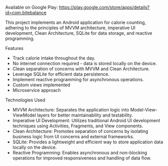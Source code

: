 Available on Google Play: https://play.google.com/store/apps/details?id=com.bitebalance

This project implements an Android application for calorie counting, adhering to the principles of MVVM architecture, imperative UI development, Clean Architecture, SQLite for data storage, and reactive programming.

Features
- Track calorie intake throughout the day.
- No internet connection required - data is stored locally on the device.
- Clean separation of concerns with MVVM and Clean Architecture.
- Leverage SQLite for efficient data persistence.
- Implement reactive programming for asynchronous operations.
- Custom views implemented
- Microservice approach

Technologies Used
- MVVM Architecture: Separates the application logic into Model-View-ViewModel layers for better maintainability and testability.
- Imperative UI Development: Utilizes traditional Android UI development techniques using Activities, Fragments, and View components.
- Clean Architecture: Promotes separation of concerns by isolating business logic from UI concerns and external frameworks.
- SQLite: Provides a lightweight and efficient way to store application data locally on the device.
- Reactive Programming: Enables asynchronous and non-blocking operations for improved responsiveness and handling of data flow.
